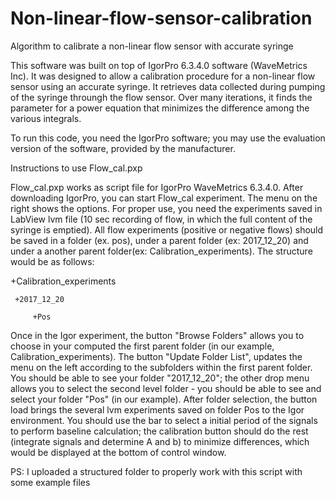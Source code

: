 # Non-linear-flow-sensor-calibration
Algorithm to calibrate a non-linear flow sensor with accurate syringe

This software was built on top of IgorPro 6.3.4.0 software (WaveMetrics Inc).
It was designed to allow a calibration procedure for a non-linear flow sensor using an accurate syringe.
It retrieves data collected during pumping of the syringe throungh the flow sensor.
Over many iterations, it finds the parameter for a power equation that minimizes the difference among the various integrals.

To run this code, you need the IgorPro software; you may use the evaluation version of the software, provided by the manufacturer.



Instructions to use Flow_cal.pxp


Flow_cal.pxp works as script file for IgorPro WaveMetrics 6.3.4.0.
After downloading IgorPro, you can start Flow_cal experiment. The menu on the right shows the options.
For proper use, you need the experiments saved in LabView lvm file (10 sec recording of flow, in which the full content of the syringe is emptied). 
All flow experiments (positive or negative flows) should be saved in a folder (ex. pos), under a parent folder (ex: 2017_12_20) and under a another parent folder(ex: Calibration_experiments). The structure would be as follows:

+Calibration_experiments

     +2017_12_20
     
         +Pos
         

Once in the Igor experiment, the button "Browse Folders" allows you to choose in your computed the first parent folder (in our example, Calibration_experiments). The button "Update Folder List", updates the menu on the left according to the subfolders within the first parent folder. You should be able to see your folder "2017_12_20"; the other drop menu allows you to select the second level folder - you should be able to see and select your folder "Pos" (in our example). 
After folder selection, the button load brings the several lvm experiments saved on folder Pos to the Igor environment. You should use the bar to select a initial period of the signals to perform baseline calculation; the calibration button should do the rest (integrate signals and determine A and b) to minimize differences, which would be displayed at the bottom of control window.

PS: I uploaded a structured folder to properly work with this script with some example files
